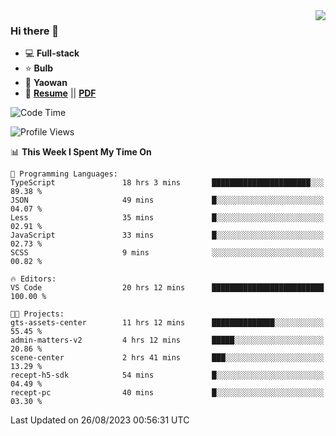 <img align="right" src="https://github-readme-stats.vercel.app/api?username=LolipopJ&show_icons=true&count_private=true&hide_title=true&include_all_commits=true&theme=vue">

### Hi there 👋

- :computer: **Full-stack**
- :star: **Bulb**
- :pill: **Yaowan**
- :milky_way: [**Resume**](https://lolipopj.github.io/resume/) || [**PDF**](https://cdn.jsdelivr.net/gh/lolipopj/resume/export/resume-en.pdf)

<!--START_SECTION:waka-->
![Code Time](http://img.shields.io/badge/Code%20Time-1%2C575%20hrs%2021%20mins-blue)

![Profile Views](http://img.shields.io/badge/Profile%20Views-1-blue)

📊 **This Week I Spent My Time On** 

```text
💬 Programming Languages: 
TypeScript               18 hrs 3 mins       ██████████████████████░░░   89.38 % 
JSON                     49 mins             █░░░░░░░░░░░░░░░░░░░░░░░░   04.07 % 
Less                     35 mins             █░░░░░░░░░░░░░░░░░░░░░░░░   02.91 % 
JavaScript               33 mins             █░░░░░░░░░░░░░░░░░░░░░░░░   02.73 % 
SCSS                     9 mins              ░░░░░░░░░░░░░░░░░░░░░░░░░   00.82 % 

🔥 Editors: 
VS Code                  20 hrs 12 mins      █████████████████████████   100.00 % 

🐱‍💻 Projects: 
gts-assets-center        11 hrs 12 mins      ██████████████░░░░░░░░░░░   55.45 % 
admin-matters-v2         4 hrs 12 mins       █████░░░░░░░░░░░░░░░░░░░░   20.86 % 
scene-center             2 hrs 41 mins       ███░░░░░░░░░░░░░░░░░░░░░░   13.29 % 
recept-h5-sdk            54 mins             █░░░░░░░░░░░░░░░░░░░░░░░░   04.49 % 
recept-pc                40 mins             █░░░░░░░░░░░░░░░░░░░░░░░░   03.30 % 
```


 Last Updated on 26/08/2023 00:56:31 UTC
<!--END_SECTION:waka-->
